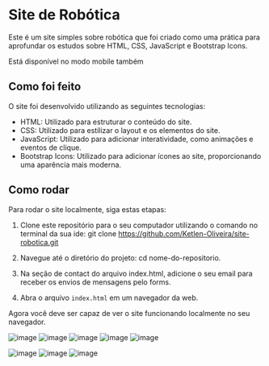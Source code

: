 # Site de Robótica

Este é um site simples sobre robótica que foi criado como uma prática para aprofundar os estudos sobre HTML, CSS, JavaScript e Bootstrap Icons.

Está disponível no modo mobile também
## Como foi feito

O site foi desenvolvido utilizando as seguintes tecnologias:

- HTML: Utilizado para estruturar o conteúdo do site.
- CSS: Utilizado para estilizar o layout e os elementos do site.
- JavaScript: Utilizado para adicionar interatividade, como animações e eventos de clique.
- Bootstrap Icons: Utilizado para adicionar ícones ao site, proporcionando uma aparência mais moderna.

## Como rodar

Para rodar o site localmente, siga estas etapas:

1. Clone este repositório para o seu computador utilizando o comando no terminal da sua ide: git clone https://github.com/Ketlen-Oliveira/site-robotica.git
2. Navegue até o diretório do projeto: cd nome-do-repositorio.
3. Na seção de contact do arquivo index.html, adicione o seu email para receber os envios de mensagens pelo forms.

3. Abra o arquivo `index.html` em um navegador da web.

Agora você deve ser capaz de ver o site funcionando localmente no seu navegador.


![image](https://github.com/Ketlen-Oliveira/site-robotica/assets/117291920/9e7b2eef-1e6f-4a8a-b137-075a788641ac)
![image](https://github.com/Ketlen-Oliveira/site-robotica/assets/117291920/a386c82e-649a-4b10-b0bf-1562fa9626e7)
![image](https://github.com/Ketlen-Oliveira/site-robotica/assets/117291920/4da85329-ad2c-4702-b107-57f182bda0c7)
![image](https://github.com/Ketlen-Oliveira/site-robotica/assets/117291920/ae152ddc-e7e5-4bff-b191-ba97113cc3f3)
![image](https://github.com/Ketlen-Oliveira/site-robotica/assets/117291920/d34d0dc4-c9fb-4c1a-87bf-cee9d98c67f8)

![image](https://github.com/Ketlen-Oliveira/site-robotica/assets/117291920/efbcef60-8a60-4ef1-9578-416dad58caf6)
![image](https://github.com/Ketlen-Oliveira/site-robotica/assets/117291920/faf94295-b4ac-49fb-871b-a8d11f1b641c)
![image](https://github.com/Ketlen-Oliveira/site-robotica/assets/117291920/c4c053e3-2cd4-41cf-b778-82f1bed242a9)

